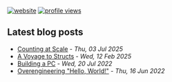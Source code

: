 [![website](https://img.shields.io/badge/priyavr.at-grey?logo=rss)](https://priyavr.at)
[![profile views](https://komarev.com/ghpvc/?username=priyavrat-misra)](https://priyavr.at)
## Latest blog posts

- [Counting at Scale](https://priyavr.at/blog/hyperloglog/) - *Thu, 03 Jul 2025*
- [A Voyage to Structs](https://priyavr.at/blog/structs-i/) - *Wed, 12 Feb 2025*
- [Building a PC](https://priyavr.at/blog/first-pc-build-journey/) - *Wed, 20 Jul 2022*
- [Overengineering "Hello, World!"](https://priyavr.at/blog/hello-world/) - *Thu, 16 Jun 2022*

